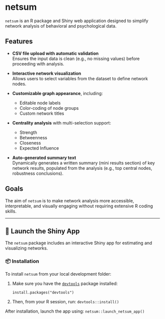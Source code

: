 # netsum

`netsum` is an R package and Shiny web application designed to simplify network analysis of behavioral and psychological data.

## Features

- **CSV file upload with automatic validation**  
  Ensures the input data is clean (e.g., no missing values) before proceeding with analysis.

- **Interactive network visualization**  
  Allows users to select variables from the dataset to define network nodes.

- **Customizable graph appearance**, including:
  - Editable node labels
  - Color-coding of node groups
  - Custom network titles

- **Centrality analysis** with multi-selection support:
  - Strength
  - Betweenness
  - Closeness
  - Expected Influence

- **Auto-generated summary text**  
  Dynamically generates a written summary (mini results section) of key network results, populated from the analysis (e.g., top central nodes, robustness conclusions).

## Goals

The aim of `netsum` is to make network analysis more accessible, interpretable, and visually engaging without requiring extensive R coding skills.

---

## 🚀 Launch the Shiny App

The `netsum` package includes an interactive Shiny app for estimating and visualizing networks.

### 📦 Installation

To install `netsum` from your local development folder:

1. Make sure you have the [`devtools`](https://cran.r-project.org/package=devtools) package installed:


   `install.packages("devtools")`
   
2. Then, from your R session, run:
    `devtools::install()`
    
After installation, launch the app using:
    `netsum::launch_netsum_app()`
    
    
